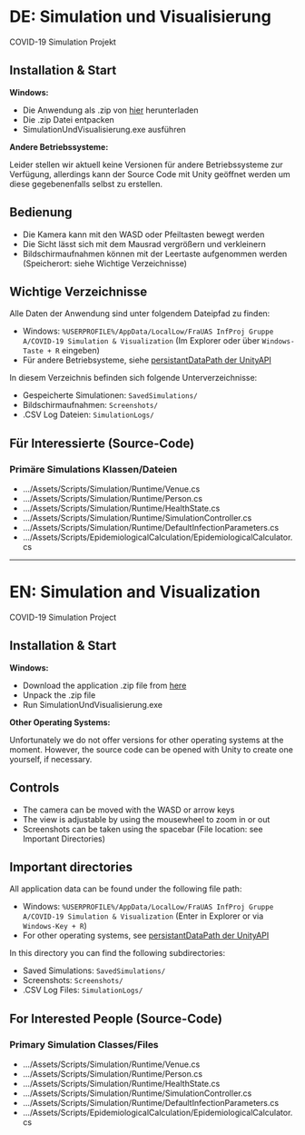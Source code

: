 # DE: Simulation und Visualisierung
 COVID-19 Simulation Projekt

## Installation & Start

**Windows:**
- Die Anwendung als .zip von [hier](https://github.com/TheBlur98/SimulationUndVisualisierung/releases/latest/download/COVID-19.Sim.zip) herunterladen
- Die .zip Datei entpacken
- SimulationUndVisualisierung.exe ausführen

**Andere Betriebssysteme:**

Leider stellen wir aktuell keine Versionen für andere Betriebssysteme zur Verfügung,
allerdings kann der Source Code mit Unity geöffnet werden um diese gegebenenfalls selbst zu erstellen.

## Bedienung
- Die Kamera kann mit den WASD oder Pfeiltasten bewegt werden
- Die Sicht lässt sich mit dem Mausrad vergrößern und verkleinern
- Bildschirmaufnahmen können mit der Leertaste aufgenommen werden (Speicherort: siehe Wichtige Verzeichnisse)

## Wichtige Verzeichnisse
Alle Daten der Anwendung sind unter folgendem Dateipfad zu finden:

- Windows: `%USERPROFILE%/AppData/LocalLow/FraUAS InfProj Gruppe A/COVID-19 Simulation & Visualization` (Im Explorer oder über `Windows-Taste + R` eingeben)
- Für andere Betriebsysteme, siehe [persistantDataPath der UnityAPI](https://docs.unity3d.com/ScriptReference/Application-persistentDataPath.html)

In diesem Verzeichnis befinden sich folgende Unterverzeichnisse:
- Gespeicherte Simulationen: `SavedSimulations/`
- Bildschirmaufnahmen: `Screenshots/`
- .CSV Log Dateien: `SimulationLogs/`

## Für Interessierte (Source-Code)

### Primäre Simulations Klassen/Dateien 
- .../Assets/Scripts/Simulation/Runtime/Venue.cs
- .../Assets/Scripts/Simulation/Runtime/Person.cs
- .../Assets/Scripts/Simulation/Runtime/HealthState.cs
- .../Assets/Scripts/Simulation/Runtime/SimulationController.cs
- .../Assets/Scripts/Simulation/Runtime/DefaultInfectionParameters.cs
- .../Assets/Scripts/EpidemiologicalCalculation/EpidemiologicalCalculator.cs

---

# EN: Simulation and Visualization
COVID-19 Simulation Project

## Installation & Start

**Windows:**
- Download the application .zip file from [here](https://github.com/TheBlur98/SimulationUndVisualisierung/releases/latest/download/COVID-19.Sim.zip)
- Unpack the .zip file
- Run SimulationUndVisualisierung.exe

**Other Operating Systems:**

Unfortunately we do not offer versions for other operating systems at the moment. However, the source code can be opened with Unity to create one yourself, if necessary.

## Controls
- The camera can be moved with the WASD or arrow keys
- The view is adjustable by using the mousewheel to zoom in or out
- Screenshots can be taken using the spacebar (File location: see Important Directories)

## Important directories
All application data can be found under the following file path:
- Windows: `%USERPROFILE%/AppData/LocalLow/FraUAS InfProj Gruppe A/COVID-19 Simulation & Visualization` (Enter in Explorer or via `Windows-Key + R`)
- For other operating systems, see [persistantDataPath der UnityAPI](https://docs.unity3d.com/ScriptReference/Application-persistentDataPath.html)

In this directory you can find the following subdirectories:
- Saved Simulations: `SavedSimulations/`
- Screenshots: `Screenshots/`
- .CSV Log Files: `SimulationLogs/`

## For Interested People (Source-Code)

### Primary Simulation Classes/Files
- .../Assets/Scripts/Simulation/Runtime/Venue.cs
- .../Assets/Scripts/Simulation/Runtime/Person.cs
- .../Assets/Scripts/Simulation/Runtime/HealthState.cs
- .../Assets/Scripts/Simulation/Runtime/SimulationController.cs
- .../Assets/Scripts/Simulation/Runtime/DefaultInfectionParameters.cs
- .../Assets/Scripts/EpidemiologicalCalculation/EpidemiologicalCalculator.cs
